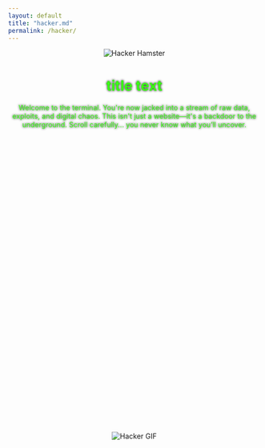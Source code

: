 ```yaml
---
layout: default
title: "hacker.md"
permalink: /hacker/
---
```


<style>
  body {
    background-image: url('https://i.pinimg.com/originals/8b/86/5d/8b865ddcb9bb441b73db346574214f49.gif');
    background-repeat: repeat;
    margin: 0;
  }
</style>

<div style="text-align: center;">
  <img src="https://media.tenor.com/Mfw-y4gYsIkAAAAM/hacker-hamster.gif" alt="Hacker Hamster">
</div>

<div style="text-align: center;">
  <h1 style="color: #39FF14; text-shadow: 0 0 4px black;">title text</h1>
  <p style="color: #39FF14; text-shadow: 0 0 4px black;">
    Welcome to the terminal. You're now jacked into a stream of raw data, exploits, and digital chaos. This isn't just a website—it's a backdoor to the underground. Scroll carefully... you never know what you’ll uncover.
  </p>
</div>


<br>

<br>

<br>

<br>

<br>

<br>

<br>

<br>

<br>

<br>

<br>

<br>

<br>

<br>

<br>

<br>

<br>

<br>

<br>

<br>

<br>

<br>

<br>

<br>

<br>

<br>

<br>

<br>

<br>

<br>

<br>

<br>

<br>

<br>

<p align="center">
  <img src="https://media4.giphy.com/media/YGIpIZjgxL68w/giphy.gif?cid=6c09b95291bq1zzydu4mzycrhu1sroeqabbbhfk3ry7lqmik&ep=v1_internal_gif_by_id&rid=giphy.gif&ct=g" alt="Hacker GIF">
</p>

